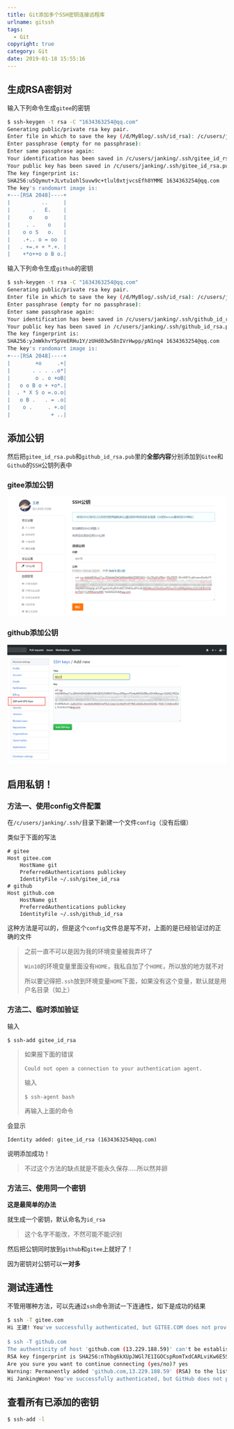 ```yaml
---
title: Git添加多个SSH密钥连接远程库
urlname: gitssh
tags:
  - Git
copyright: true
category: Git
date: 2019-01-18 15:55:16
---
```


## 生成RSA密钥对

输入下列命令生成`gitee`的密钥

<!-- more --> 

```bash
$ ssh-keygen -t rsa -C "1634363254@qq.com"
Generating public/private rsa key pair.
Enter file in which to save the key (/d/MyBlog/.ssh/id_rsa): /c/users/janking/.ssh/gitee_id_rsa
Enter passphrase (empty for no passphrase):
Enter same passphrase again:
Your identification has been saved in /c/users/janking/.ssh/gitee_id_rsa.
Your public key has been saved in /c/users/janking/.ssh/gitee_id_rsa.pub.
The key fingerprint is:
SHA256:u5Qymut+JLvtu1ohlSuvw9c+tlul0xtjvcsEfh8YMME 1634363254@qq.com
The key's randomart image is:
+---[RSA 2048]----+
|          ..     |
|       .   E.    |
|      o    o     |
|     . .    o    |
|    o o S   o.   |
|    .+.. o = oo  |
|   . +=.+ + *.+. |
|    +*o++o o B o.|
```

输入下列命令生成`github`的密钥

```bash
$ ssh-keygen -t rsa -C "1634363254@qq.com"
Generating public/private rsa key pair.
Enter file in which to save the key (/d/MyBlog/.ssh/id_rsa): /c/users/janking/.ssh/github_id_rsa
Enter passphrase (empty for no passphrase):
Enter same passphrase again:
Your identification has been saved in /c/users/janking/.ssh/github_id_rsa.
Your public key has been saved in /c/users/janking/.ssh/github_id_rsa.pub.
The key fingerprint is:
SHA256:yJmWkhvY5pVeERHu1Y/zUHd03w58nIVrHwpp/pN1nq4 1634363254@qq.com
The key's randomart image is:
+---[RSA 2048]----+
|        +o     .+|
|       . . . ..o*|
|        o . o +oB|
|   o o B o + +o*.|
|  . * X S o =.o.o|
|   o B .   . = .o|
|    o .     . +.o|
|             + ..|
```

## 添加公钥

然后把`gitee_id_rsa.pub`和`github_id_rsa.pub`里的**全部内容**分别添加到`Gitee`和`Github`的`SSH`公钥列表中

### gitee添加公钥

![1547799308535](https://raw.githubusercontent.com/JankingWon/JankingWon.github.io/master/2019/gitssh/1547799308535.png)

### github添加公钥

![1547799405722](https://raw.githubusercontent.com/JankingWon/JankingWon.github.io/master/2019/gitssh/1547799405722.png)

## 启用私钥！

### 方法一、使用config文件配置

在`/c/users/janking/.ssh/`目录下新建一个文件`config`（没有后缀）

类似于下面的写法

```
# gitee
Host gitee.com
    HostName git
    PreferredAuthentications publickey
    IdentityFile ~/.ssh/gitee_id_rsa
# github
Host github.com
    HostName git
    PreferredAuthentications publickey
    IdentityFile ~/.ssh/github_id_rsa
```

这种方法是可以的，但是这个`config`文件总是写不对，上面的是已经验证过的正确的文件



>  之前一直不可以是因为我的环境变量被我弄坏了
>
> `Win10`的环境变量里面没有`HOME`，我私自加了个`HOME`，所以放的地方就不对
>
> 所以要记得把`.ssh`放到环境变量`HOME`下面，如果没有这个变量，默认就是用户名目录（如上）
>

### 方法二、临时添加验证

输入

```
$ ssh-add gitee_id_rsa
```



> 如果报下面的错误
>
> `Could not open a connection to your authentication agent.`
> 
> 输入
>
> `$ ssh-agent bash`
>
> 再输入上面的命令



会显示

```
Identity added: gitee_id_rsa (1634363254@qq.com)
```

说明添加成功！

> 不过这个方法的缺点就是不能永久保存.....所以然并卵
>

### 方法三、使用同一个密钥

**这是最简单的办法**

就生成一个密钥，默认命名为`id_rsa`

> 这个名字不能改，不然可能不能识别

然后把公钥同时放到`github`和`gitee`上就好了！

因为密钥对公钥可以**一对多**

## 测试连通性

不管用哪种方法，可以先通过`ssh`命令测试一下连通性，如下是成功的结果

```bash
$ ssh -T gitee.com
Hi 王建! You've successfully authenticated, but GITEE.COM does not provide shell access.

$ ssh -T github.com
The authenticity of host 'github.com (13.229.188.59)' can't be established.
RSA key fingerprint is SHA256:nThbg6kXUpJWGl7E1IGOCspRomTxdCARLviKw6E5SY8.
Are you sure you want to continue connecting (yes/no)? yes
Warning: Permanently added 'github.com,13.229.188.59' (RSA) to the list of known hosts.
Hi JankingWon! You've successfully authenticated, but GitHub does not provide shell access.
```

## 查看所有已添加的密钥

```bash
$ ssh-add -l
```


